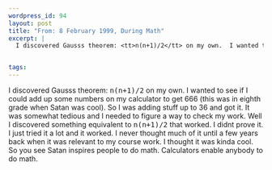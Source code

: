```yaml
--- 
wordpress_id: 94
layout: post
title: "From: 8 February 1999, During Math"
excerpt: |
  I discovered Gausss theorem: <tt>n(n+1)/2</tt> on my own.  I wanted to see if I could add up some numbers on my calculator to get 666 (this was in eighth grade when Satan was cool).  So I was adding stuff up to 36 and got it.  It was somewhat tedious and I needed to figure a way to check my work.  Well I discovered something equivalent to <tt>n(n+1)/2</tt> that worked.  I didnt prove it.  I just tried it a lot and it worked.  I never thought much of it until a few years back when it was relevant to my course work.  I thought it was kinda cool.  So you see Satan inspires people to do math.  Calculators enable anybody to do math.


tags: 
---
```


I discovered Gausss theorem: <tt>n(n+1)/2</tt> on my own.  I wanted to see if I could add up some numbers on my calculator to get 666 (this was in eighth grade when Satan was cool).  So I was adding stuff up to 36 and got it.  It was somewhat tedious and I needed to figure a way to check my work.  Well I discovered something equivalent to <tt>n(n+1)/2</tt> that worked.  I didnt prove it.  I just tried it a lot and it worked.  I never thought much of it until a few years back when it was relevant to my course work.  I thought it was kinda cool.  So you see Satan inspires people to do math.  Calculators enable anybody to do math.
